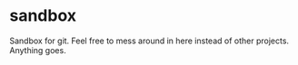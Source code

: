 sandbox
=======

Sandbox for git. Feel free to mess around in here instead of other projects. Anything goes.